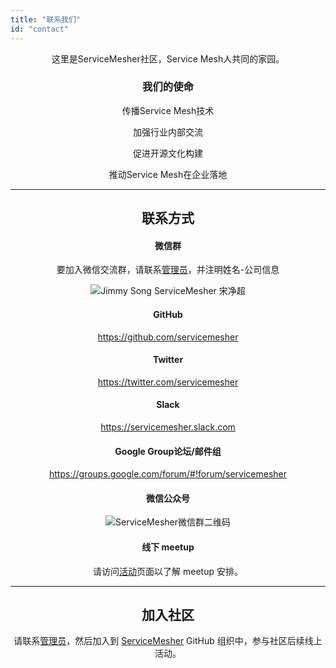 ```yaml
---
title: "联系我们"
id: "contact"
---
```


<center>

这里是ServiceMesher社区，Service Mesh人共同的家园。

### 我们的使命

传播Service Mesh技术

加强行业内部交流

促进开源文化构建

推动Service Mesh在企业落地

---

## 联系方式

#### 微信群

要加入微信交流群，请联系[管理员](https://jimmysong.io/about)，并注明姓名-公司信息

![Jimmy Song ServiceMesher 宋净超](/img/jimmysong-wechat.jpg)

#### GitHub

https://github.com/servicemesher

#### Twitter

https://twitter.com/servicemesher

#### Slack

https://servicemesher.slack.com

#### Google Group论坛/邮件组

https://groups.google.com/forum/#!forum/servicemesher

#### 微信公众号

![ServiceMesher微信群二维码](/img/servicemesher-wechat-public.jpg)

#### 线下 meetup

请访问[活动](/activity)页面以了解 meetup 安排。

---

## 加入社区

请联系[管理员](https://jimmysong.io/about)，然后加入到 [ServiceMesher](https://github.com/servicemesher) GitHub 组织中，参与社区后续线上活动。

</center>